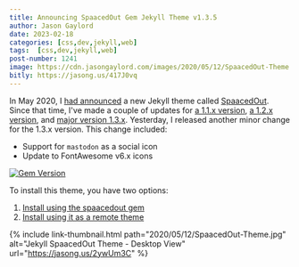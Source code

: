 ```yaml
---
title: Announcing SpaacedOut Gem Jekyll Theme v1.3.5
author: Jason Gaylord
date: 2023-02-18
categories: [css,dev,jekyll,web]
tags:  [css,dev,jekyll,web]
post-number: 1241
image: https://cdn.jasongaylord.com/images/2020/05/12/SpaacedOut-Theme.jpg
bitly: https://jasong.us/417J0vq 
---
```


In May 2020, I [had announced](https://jasong.us/3fBMNtn) a new Jekyll theme called [SpaacedOut](https://jasong.us/2ywUm3C). Since that time, I've made a couple of updates for [a 1.1.x version](https://jasong.us/3ehYK5i), [a 1.2.x version](https://jasong.us/3bgqQyZ), and [major version 1.3.x](https://jasong.us/3IkiPbc). Yesterday, I released another minor change for the 1.3.x version. This change included:

- Support for `mastodon` as a social icon
- Update to FontAwesome v6.x icons

[![Gem Version](https://badge.fury.io/rb/spaacedout.svg)](https://jasong.us/3bp45GJ)

To install this theme, you have two options:

1. [Install using the spaacedout gem](https://jasong.us/3fBMNtn#install-using-the-spaacedout-gem)
2. [Install using it as a remote theme](https://jasong.us/3fBMNtn#install-using-remote-theme)

{% include link-thumbnail.html path="2020/05/12/SpaacedOut-Theme.jpg" alt="Jekyll SpaacedOut Theme - Desktop View" url="https://jasong.us/2ywUm3C" %}